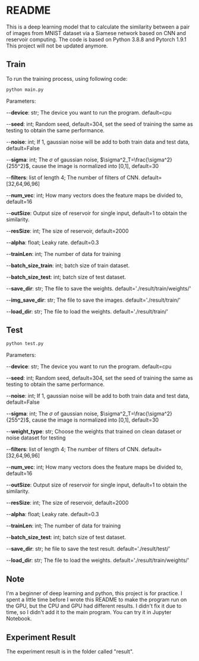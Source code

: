 # README

This is a deep learning model that to calculate the similarity between a pair of images from MNIST dataset via a Siamese network based on CNN and reservoir computing. 
The code is based on Python 3.8.8 and Pytorch 1.9.1
This project will not be updated anymore.

## Train

To run the training process, using following code:

```python
python main.py
```

Parameters:

--**device**: str; The device you want to run the program. default=cpu

--**seed**: int; Random seed, default=304, set the seed of training the same as testing to obtain the same performance.

--**noise**: int; If 1, gaussian noise will be add to both train data and test data, default=False

--**sigma**: int; The $\sigma$ of gaussian noise, $\sigma^2_T=\frac{\sigma^2}{255^2}$, cause the image is normalized into [0,1], default=30

--**filters**: list of length 4; The number of filters of CNN. default=[32,64,96,96]

--**num_vec**: int; How many vectors does the feature maps be divided to, default=16

--**outSize**: Output size of reservoir for single input, default=1 to obtain the similarity.

--**resSize**: int; The size of reservoir, default=2000

--**alpha**: float; Leaky rate. default=0.3

--**trainLen**: int; The number of data for training

--**batch_size_train**: int; batch size of train dataset.

--**batch_size_test**: int; batch size of test dataset.

--**save_dir**: str; The file to save the weights. default='./result/train/weights/'

--**img_save_dir**: str; The file to save the images. default='./result/train/'

--**load_dir**: str; The file to load the weights. default='./result/train/'

## Test

```python
python test.py
```

Parameters:

--**device**: str; The device you want to run the program. default=cpu

--**seed**: int; Random seed, default=304, set the seed of training the same as testing to obtain the same performance.

--**noise**: int; If 1, gaussian noise will be add to both train data and test data, default=False

--**sigma**: int; The $\sigma$ of gaussian noise, $\sigma^2_T=\frac{\sigma^2}{255^2}$, cause the image is normalized into [0,1], default=30

--**weight_type**: str; Choose the weights that trained on clean dataset or noise dataset for testing

--**filters**: list of length 4; The number of filters of CNN. default=[32,64,96,96]

--**num_vec**: int; How many vectors does the feature maps be divided to, default=16

--**outSize**: Output size of reservoir for single input, default=1 to obtain the similarity.

--**resSize**: int; The size of reservoir, default=2000

--**alpha**: float; Leaky rate. default=0.3

--**trainLen**: int; The number of data for training

--**batch_size_test**: int; batch size of test dataset.

--**save_dir**: str; he file to save the test result. default='./result/test/'

--**load_dir**: str; The file to load the weights. default='./result/train/weights/'

## Note

I'm a beginner of deep learning and python, this project is for practice. I spent a little time before I wrote this README to make the program run on the GPU, but the CPU and GPU had different results. I didn't fix it due to time, so I didn't add it to the main program. You can try it in Jupyter Notebook.

## Experiment Result

The experiment result is in the folder called "result".
